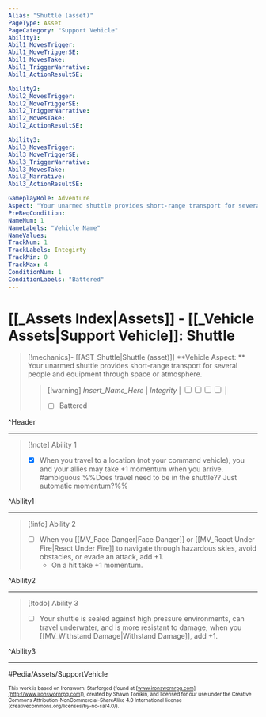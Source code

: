```yaml
---
Alias: "Shuttle (asset)"
PageType: Asset
PageCategory: "Support Vehicle"
Ability1:
Abil1_MovesTrigger:
Abil1_MoveTriggerSE:
Abil1_MovesTake:
Abil1_TriggerNarrative:
Abil1_ActionResultSE:

Ability2:
Abil2_MovesTrigger:
Abil2_MoveTriggerSE:
Abil2_TriggerNarrative:
Abil2_MovesTake:
Abil2_ActionResultSE:

Ability3:
Abil3_MovesTrigger:
Abil3_MoveTriggerSE:
Abil3_TriggerNarrative:
Abil3_MovesTake:
Abil3_Narrative:
Abil3_ActionResultSE:

GameplayRole: Adventure
Aspect: "Your unarmed shuttle provides short-range transport for several people and equipment through space or atmosphere. "
PreReqCondition: 
NameNum: 1
NameLabels: "Vehicle Name"
NameValues:
TrackNum: 1
TrackLabels: Integirty
TrackMin: 0
TrackMax: 4
ConditionNum: 1
ConditionLabels: "Battered"
---
```

# [[_Assets Index|Assets]] - [[_Vehicle Assets|Support Vehicle]]: Shuttle

> [!mechanics]- [[AST_Shuttle|Shuttle (asset)]]
> **Vehicle Aspect: ** Your unarmed shuttle provides short-range transport for several people and equipment through space or atmosphere. 
> > [!warning] _Insert_Name_Here_ | *Integrity* | <input type="checkbox" /><input type="checkbox" /><input type="checkbox" /><input type="checkbox" /> |
> > - [ ] Battered

^Header

___
> [!note] Ability 1
> - [x] When you travel to a location (not your command vehicle), you and your allies may take +1 momentum when you arrive. #ambiguous %%Does travel need to be in the shuttle??  Just automatic momentum?%%



^Ability1

___
> [!info] Ability 2
> - [ ] When you [[MV_Face Danger|Face Danger]] or [[MV_React Under Fire|React Under Fire]] to navigate through hazardous skies, avoid obstacles, or evade an attack, add +1.
> 	- On a hit take +1 momentum.

^Ability2

___
> [!todo] Ability 3
> - [ ] Your shuttle is sealed against high pressure environments, can travel underwater, and is more resistant to damage; when you [[MV_Withstand Damage|Withstand Damage]], add +1.

^Ability3

___

#Pedia/Assets/SupportVehicle 

<font size=-2>This work is based on Ironsworn: Starforged (found at [www.ironswornrpg.com](http://www.ironswornrpg.com)), created by Shawn Tomkin, and licensed for our use under the Creative Commons Attribution-NonCommercial-ShareAlike 4.0 International license  (creativecommons.org/licenses/by-nc-sa/4.0/).</font>